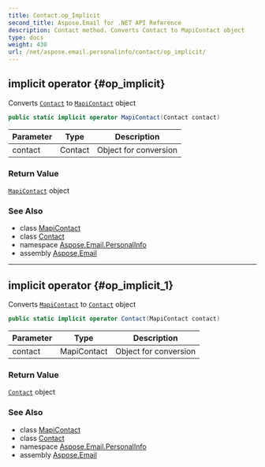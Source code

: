 ```yaml
---
title: Contact.op_Implicit
second_title: Aspose.Email for .NET API Reference
description: Contact method. Converts Contact to MapiContact object
type: docs
weight: 430
url: /net/aspose.email.personalinfo/contact/op_implicit/
---
```

## implicit operator {#op_implicit}

Converts [`Contact`](../) to [`MapiContact`](../../../aspose.email.mapi/mapicontact/) object

```csharp
public static implicit operator MapiContact(Contact contact)
```

| Parameter | Type | Description |
| --- | --- | --- |
| contact | Contact | Object for conversion |

### Return Value

[`MapiContact`](../../../aspose.email.mapi/mapicontact/) object

### See Also

* class [MapiContact](../../../aspose.email.mapi/mapicontact/)
* class [Contact](../)
* namespace [Aspose.Email.PersonalInfo](../../contact/)
* assembly [Aspose.Email](../../../)

---

## implicit operator {#op_implicit_1}

Converts [`MapiContact`](../../../aspose.email.mapi/mapicontact/) to [`Contact`](../) object

```csharp
public static implicit operator Contact(MapiContact contact)
```

| Parameter | Type | Description |
| --- | --- | --- |
| contact | MapiContact | Object for conversion |

### Return Value

[`Contact`](../) object

### See Also

* class [MapiContact](../../../aspose.email.mapi/mapicontact/)
* class [Contact](../)
* namespace [Aspose.Email.PersonalInfo](../../contact/)
* assembly [Aspose.Email](../../../)


